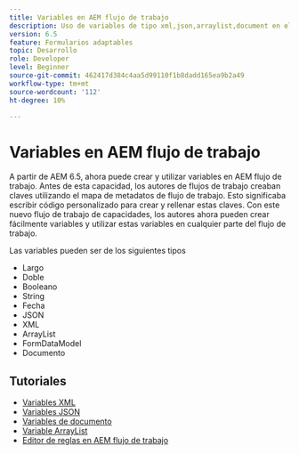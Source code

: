 ```yaml
---
title: Variables en AEM flujo de trabajo
description: Uso de variables de tipo xml,json,arraylist,document en el flujo de trabajo de aem
version: 6.5
feature: Formularios adaptables
topic: Desarrollo
role: Developer
level: Beginner
source-git-commit: 462417d384c4aa5d99110f1b8dadd165ea9b2a49
workflow-type: tm+mt
source-wordcount: '112'
ht-degree: 10%

---
```



# Variables en AEM flujo de trabajo

A partir de AEM 6.5, ahora puede crear y utilizar variables en AEM flujo de trabajo. Antes de esta capacidad, los autores de flujos de trabajo creaban claves utilizando el mapa de metadatos de flujo de trabajo. Esto significaba escribir código personalizado para crear y rellenar estas claves. Con este nuevo flujo de trabajo de capacidades, los autores ahora pueden crear fácilmente variables y utilizar estas variables en cualquier parte del flujo de trabajo.

Las variables pueden ser de los siguientes tipos

* Largo
* Doble
* Booleano
* String
* Fecha
* JSON
* XML
* ArrayList
* FormDataModel
* Documento

## Tutoriales

* [Variables XML](part1.md)
* [Variables JSON](part2.md)
* [Variables de documento](part3.md)
* [Variable ArrayList](part4.md)
* [Editor de reglas en AEM flujo de trabajo](part5.md)
